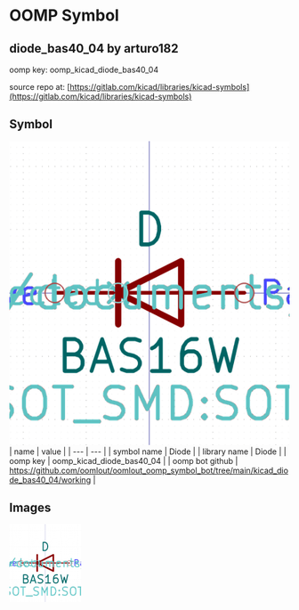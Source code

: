 # OOMP Symbol  
## diode_bas40_04  by arturo182  
  
oomp key: oomp_kicad_diode_bas40_04  
  
source repo at: [https://gitlab.com/kicad/libraries/kicad-symbols](https://gitlab.com/kicad/libraries/kicad-symbols)  
## Symbol  
  
[![working.png](working_600.png)](working.png)  
| name | value | 
| --- | --- | 
| symbol name | Diode | 
| library name | Diode | 
| oomp key | oomp_kicad_diode_bas40_04 | 
| oomp bot github | https://github.com/oomlout/oomlout_oomp_symbol_bot/tree/main/kicad_diode_bas40_04/working | 
## Images  
  
[![working.png](working_140.png)](working.png)  
